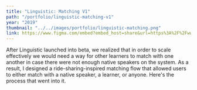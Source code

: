 ```yaml
---
title: "Linguistic: Matching V1"
path: "/portfolio/linguistic-matching-v1"
year: "2019"
thumbnail: "../../images/portfolio/linguistic-matching.png"
link: https://www.figma.com/embed?embed_host=share&url=https%3A%2F%2Fwww.figma.com%2Fproto%2FlnxQzI9IL48bMwHuIL2xIV%2FPortfolio%3Fnode-id%3D569%253A261%26viewport%3D-7%252C-2051%252C0.6689779758453369%26scaling%3Dscale-down-width
---
```


After Linguistic launched into beta, we realized that in order to scale effectively we would need a way for other learners to match with one another in case there were not enough native speakers on the system. As a result, I designed a ride-sharing-inspired matching flow that allowed users to either match with a native speaker, a learner, or anyone. Here's the process that went into it.
